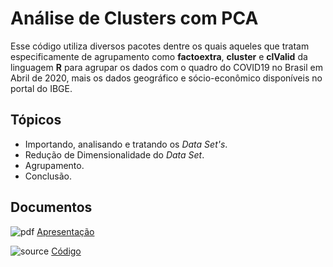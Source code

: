 # Análise de Clusters com PCA   

  Esse código utiliza diversos pacotes dentre os quais aqueles que tratam especificamente de agrupamento como **factoextra**, **cluster** e **clValid** da linguagem **R** para agrupar os dados com o quadro do COVID19 no Brasil em Abril de 2020, mais os dados geográfico e sócio-econômico disponíveis no portal do IBGE.
    
## Tópicos  
  
* Importando, analisando e tratando os *Data Set's*.  
* Redução de Dimensionalidade do *Data Set*.  
* Agrupamento.
* Conclusão.
  
## Documentos 
  
  ![pdf](https://github.com/abelaira/analysis-cluster-with-pca-covid19/blob/master/image/pdf-v2.png) [Apresentação](https://github.com/abelaira/analysis-cluster-with-pca-covid19/blob/master/PCA-Analise-de-Clusters.pdf)  
    
  ![source](https://github.com/abelaira/analysis-cluster-with-pca-covid19/blob/master/image/rmarkdown-v2.png) [Código](https://github.com/abelaira/analysis-cluster-with-pca-covid19/blob/master/script/PCA-Analise-de-Clusters.Rmd)  
  

